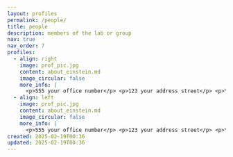 ```yaml
---
layout: profiles
permalink: /people/
title: people
description: members of the lab or group
nav: true
nav_order: 7
profiles:
  - align: right
    image: prof_pic.jpg
    content: about_einstein.md
    image_circular: false
    more_info: |
      <p>555 your office number</p> <p>123 your address street</p> <p>Your City, State 12345</p>
  - align: left
    image: prof_pic.jpg
    content: about_einstein.md
    image_circular: false
    more_info: |
      <p>555 your office number</p> <p>123 your address street</p> <p>Your City, State 12345</p>
created: 2025-02-19T00:36
updated: 2025-02-19T00:36
---
```

